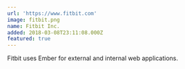 ```yaml
---
url: 'https://www.fitbit.com'
image: fitbit.png
name: Fitbit Inc.
added: 2018-03-08T23:11:08.000Z
featured: true
---
```

Fitbit uses Ember for external and internal web applications.
